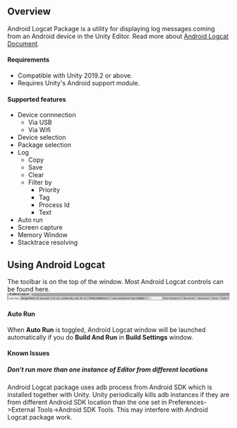 ## **Overview**

Android Logcat Package is a utility for displaying log messages coming from an Android device in the Unity Editor. Read more about [Android Logcat Document](https://developer.android.com/studio/command-line/logcat).

#### Requirements
- Compatible with Unity 2019.2 or above.
- Requires Unity's Android support module.

####  Supported features
- Device connnection
	- Via USB
	- Via Wifi
- Device selection
- Package selection
- Log 
	- Copy
	- Save
	- Clear
	- Filter by
		- Priority
		- Tag
        - Process Id
		- Text
- Auto run
- Screen capture
- Memory Window
- Stacktrace resolving

## **Using Android Logcat**

The toolbar is on the top of the window. Most Android Logcat controls can be found here.  
![Toolbar](images/android_logcat_toolbar.png)

#### Auto Run
When **Auto Run** is toggled, Android Logcat window will be launched automatically if you do **Build And Run** in **Build Settings** window.

#### Known Issues
##### **Don't run more than one instance of Editor from different locations**
  Android Logcat package uses adb process from Android SDK which is installed together with Unity. Unity periodically kills adb instances if they are from different Android SDK location than the one set in Preferences->External Tools->Android SDK Tools. This may interfere with Android Logcat package work.
